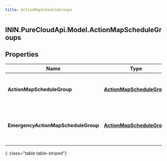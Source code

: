 ```yaml
---
title: ActionMapScheduleGroups
---
```

## ININ.PureCloudApi.Model.ActionMapScheduleGroups

## Properties

|Name | Type | Description | Notes|
|------------ | ------------- | ------------- | -------------|
| **ActionMapScheduleGroup** | [**ActionMapScheduleGroup**](ActionMapScheduleGroup.html) | The actions map&#39;s associated schedule group. | |
| **EmergencyActionMapScheduleGroup** | [**ActionMapScheduleGroup**](ActionMapScheduleGroup.html) | The action map&#39;s associated emergency schedule group. | [optional] |
{: class="table table-striped"}


